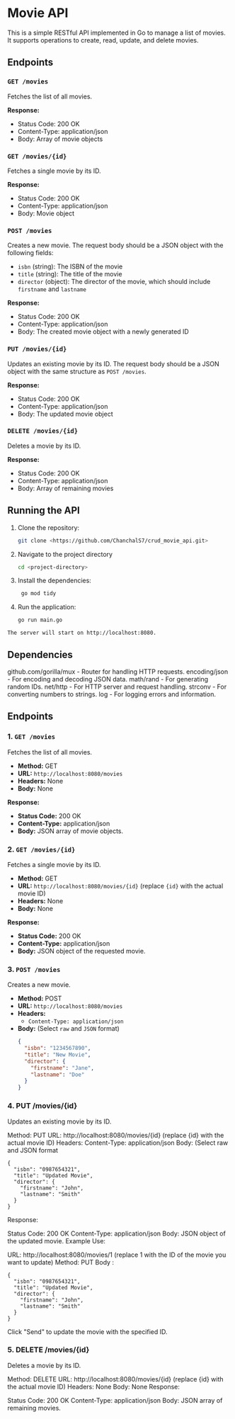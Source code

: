 # Movie API

This is a simple RESTful API implemented in Go to manage a list of movies. It supports operations to create, read, update, and delete movies.

## Endpoints

### `GET /movies`

Fetches the list of all movies.

**Response:**
- Status Code: 200 OK
- Content-Type: application/json
- Body: Array of movie objects

### `GET /movies/{id}`

Fetches a single movie by its ID.

**Response:**
- Status Code: 200 OK
- Content-Type: application/json
- Body: Movie object

### `POST /movies`

Creates a new movie. The request body should be a JSON object with the following fields:
- `isbn` (string): The ISBN of the movie
- `title` (string): The title of the movie
- `director` (object): The director of the movie, which should include `firstname` and `lastname`

**Response:**
- Status Code: 200 OK
- Content-Type: application/json
- Body: The created movie object with a newly generated ID

### `PUT /movies/{id}`

Updates an existing movie by its ID. The request body should be a JSON object with the same structure as `POST /movies`.

**Response:**
- Status Code: 200 OK
- Content-Type: application/json
- Body: The updated movie object

### `DELETE /movies/{id}`

Deletes a movie by its ID.

**Response:**
- Status Code: 200 OK
- Content-Type: application/json
- Body: Array of remaining movies

## Running the API

1. Clone the repository:
   ```bash
   git clone <https://github.com/ChanchalS7/crud_movie_api.git>

2. Navigate to the project directory
   ```bash
   cd <project-directory>

3. Install the dependencies:
	```bash
	 go mod tidy

4. Run the application:
	```bash
	go run main.go

```The server will start on http://localhost:8080.```


## Dependencies

github.com/gorilla/mux - Router for handling HTTP requests.
encoding/json - For encoding and decoding JSON data.
math/rand - For generating random IDs.
net/http - For HTTP server and request handling.
strconv - For converting numbers to strings.
log - For logging errors and information.




## Endpoints

### 1. `GET /movies`

Fetches the list of all movies.

- **Method:** GET
- **URL:** `http://localhost:8080/movies`
- **Headers:** None
- **Body:** None

**Response:**
- **Status Code:** 200 OK
- **Content-Type:** application/json
- **Body:** JSON array of movie objects.

### 2. `GET /movies/{id}`

Fetches a single movie by its ID.

- **Method:** GET
- **URL:** `http://localhost:8080/movies/{id}` (replace `{id}` with the actual movie ID)
- **Headers:** None
- **Body:** None

**Response:**
- **Status Code:** 200 OK
- **Content-Type:** application/json
- **Body:** JSON object of the requested movie.

### 3. `POST /movies`

Creates a new movie.

- **Method:** POST
- **URL:** `http://localhost:8080/movies`
- **Headers:**
  - `Content-Type: application/json`
- **Body:** (Select `raw` and `JSON` format)
  ```json
  {
    "isbn": "1234567890",
    "title": "New Movie",
    "director": {
      "firstname": "Jane",
      "lastname": "Doe"
    }
  }


### 4. PUT /movies/{id}
Updates an existing movie by its ID.

Method: PUT
URL: http://localhost:8080/movies/{id} (replace {id} with the actual movie ID)
Headers:
Content-Type: application/json
Body: (Select raw and JSON format

```
{
  "isbn": "0987654321",
  "title": "Updated Movie",
  "director": {
    "firstname": "John",
    "lastname": "Smith"
  }
}
```

Response:

Status Code: 200 OK
Content-Type: application/json
Body: JSON object of the updated movie.
Example Use:

URL: http://localhost:8080/movies/1 (replace 1 with the ID of the movie you want to update)
Method: PUT
Body :
```
{
  "isbn": "0987654321",
  "title": "Updated Movie",
  "director": {
    "firstname": "John",
    "lastname": "Smith"
  }
}
```
Click "Send" to update the movie with the specified ID.


### 5. DELETE /movies/{id}
Deletes a movie by its ID.

Method: DELETE
URL: http://localhost:8080/movies/{id} (replace {id} with the actual movie ID)
Headers: None
Body: None
Response:

Status Code: 200 OK
Content-Type: application/json
Body: JSON array of remaining movies.